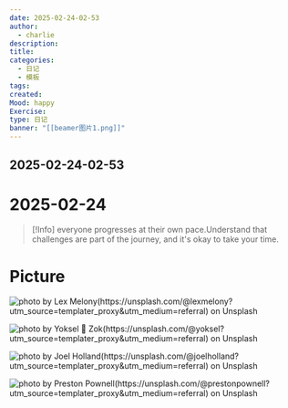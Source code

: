 ```yaml
---
date: 2025-02-24-02-53
author:
  - charlie
description: 
title: 
categories:
  - 日记
  - 模板
tags: 
created: 
Mood: happy
Exercise: 
type: 日记
banner: "[[beamer图片1.png]]"
---
```

## 2025-02-24-02-53

# 2025-02-24

> [!Info]
> everyone progresses at their own pace.Understand that challenges are part of the journey, and it's okay to take your time.

















# Picture

![photo by Lex Melony(https://unsplash.com/@lexmelony?utm_source=templater_proxy&utm_medium=referral) on Unsplash](https://images.unsplash.com/photo-1629970815849-402b18449245?crop=entropy&cs=srgb&fm=jpg&ixid=M3w2NDU1OTF8MHwxfHJhbmRvbXx8fHx8fHx8fDE3NDAzODAwMDh8&ixlib=rb-4.0.3&q=85)

![photo by Yoksel 🌿 Zok(https://unsplash.com/@yoksel?utm_source=templater_proxy&utm_medium=referral) on Unsplash](https://images.unsplash.com/photo-1704049492642-230f8ec66166?crop=entropy&cs=srgb&fm=jpg&ixid=M3w2NDU1OTF8MHwxfHJhbmRvbXx8fHx8fHx8fDE3NDAzODAwMDh8&ixlib=rb-4.0.3&q=85&w=200&h=200)

![photo by Joel Holland(https://unsplash.com/@joelholland?utm_source=templater_proxy&utm_medium=referral) on Unsplash](https://images.unsplash.com/photo-1470240731273-7821a6eeb6bd?crop=entropy&cs=srgb&fm=jpg&ixid=M3w2NDU1OTF8MHwxfHJhbmRvbXx8fHx8fHx8fDE3NDAzODAwMDh8&ixlib=rb-4.0.3&q=85&w=200&h=200)

![photo by Preston Pownell(https://unsplash.com/@prestonpownell?utm_source=templater_proxy&utm_medium=referral) on Unsplash](https://images.unsplash.com/photo-1430797877645-98aa0693fb34?crop=entropy&cs=srgb&fm=jpg&ixid=M3w2NDU1OTF8MHwxfHJhbmRvbXx8fHx8fHx8fDE3NDAzODAwMDh8&ixlib=rb-4.0.3&q=85&w=200&h=200)




